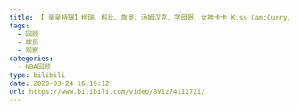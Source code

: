 ```yaml
---
title: 【 亲亲特辑】柯瑞、科比、詹皇、汤姆汉克、字母哥、女神卡卡 Kiss Cam:Curry, Kobe, Lebron, Tom Hanks
tags:
  - 回顾
  - 球员
  - 观察
categories:
  - NBA回顾
type: bilibili
date: 2020-03-24 16:19:12
url: https://www.bilibili.com/video/BV1z7411272i/
---
```


<!-- more -->